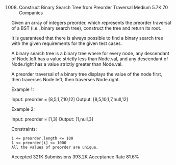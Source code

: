 1008. Construct Binary Search Tree from Preorder Traversal
Medium
5.7K
70
Companies

Given an array of integers preorder, which represents the preorder traversal of a BST (i.e., binary search tree), construct the tree and return its root.

It is guaranteed that there is always possible to find a binary search tree with the given requirements for the given test cases.

A binary search tree is a binary tree where for every node, any descendant of Node.left has a value strictly less than Node.val, and any descendant of Node.right has a value strictly greater than Node.val.

A preorder traversal of a binary tree displays the value of the node first, then traverses Node.left, then traverses Node.right.

 

Example 1:

Input: preorder = [8,5,1,7,10,12]
Output: [8,5,10,1,7,null,12]

Example 2:

Input: preorder = [1,3]
Output: [1,null,3]

 

Constraints:

    1 <= preorder.length <= 100
    1 <= preorder[i] <= 1000
    All the values of preorder are unique.

Accepted
321K
Submissions
393.2K
Acceptance Rate
81.6%
